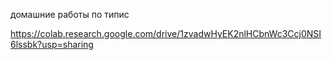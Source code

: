 домашние работы по типис

https://colab.research.google.com/drive/1zvadwHyEK2nlHCbnWc3Ccj0NSI6lssbk?usp=sharing

